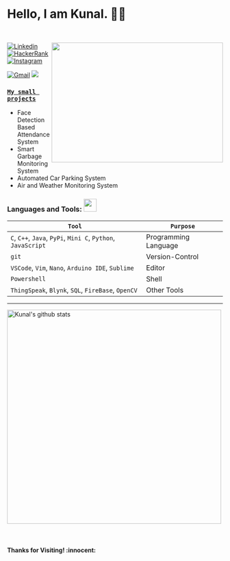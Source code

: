 <!-- Greetings and Introduction -->
# Hello, I am Kunal. :wave::smiley:
<br>

<img align="right" width="400" height="280" src="https://github.com/abhisheknaiidu/abhisheknaiidu/blob/master/code.gif"></img>

<!-- Your badges -->
[![Linkedin](https://img.shields.io/badge/-Kunal-blue?style=flat&logo=Linkedin&logoColor=white)](https://www.linkedin.com/in/kunal-bandooni5722f)
[![HackerRank](https://img.shields.io/badge/-kbandooni1-islamicgreen?style=flat&logo=HackerRank&logoColor=black)](https://www.hackerrank.com/kbandooni1)
[![Instagram](https://img.shields.io/badge/-lets_eatup_everything-c13584?style=flat&labelColor=c13584&logo=instagram&logoColor=white)](https://www.instagram.com/lets_eatup_everything/)
<!--[![GCP](https://github.com/occiware/GCP-Model/blob/master/GCP-Logo.png)](https://www.cloudskillsboost.google/public_profiles/bd8ab0cc-28af-46ba-9515-830c1b90da95)-->
[![Gmail](https://img.shields.io/badge/-kbandooni1-c14438?style=flat&logo=Gmail&logoColor=white)](mailto:kbandooni1@gmail.com)
![](https://komarev.com/ghpvc/?username=kunalbandooni&style=flat)


### [**`My small projects`**](https://github.com/kunalbandooni?tab=projects)<br>

- Face Detection Based Attendance System
- Smart Garbage Monitoring System
- Automated Car Parking System
- Air and Weather Monitoring System

 ### Languages and Tools: <img src="https://media.giphy.com/media/WUlplcMpOCEmTGBtBW/giphy.gif" width="30">
 `Tool` | `Purpose`
---|---
`C`, `C++`, `Java`, `PyPi`, `Mini C`, `Python`, `JavaScript` | Programming Language
`git` | Version-Control
`VSCode`, `Vim`, `Nano`, `Arduino IDE`, `Sublime` | Editor
`Powershell`| Shell
`ThingSpeak`, `Blynk`, `SQL`, `FireBase`, `OpenCV`| Other Tools
---
 
<!-- GitHub README Stats -->
<p>
    <img width="500" height="auto" align="center" alt="Kunal's github stats" 
         src="https://github-readme-stats.vercel.app/api?username=kunalbandooni&show_icons=true&theme=algolia&count_private=true" />
    <br> <br> <br>
<h4 align="left"> Thanks for Visiting! :innocent:</h4> </p>
